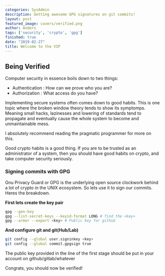 ```yaml
---
categories: SysAdmin
description: Getting awesome GPG signatures on git commits!
layout: post
featured_image: covers/verified.png
author: Anders
tags: ['security', 'crypto', 'gpg']
finished: true
date: "2019-02-27"
title: Welcome to the VIP
---
```


## Being Verified

Computer security in essence boils down to two things:

- Authentication : How can we prove who you are?
- Authorization : What access do you have?

Implementing secure systems often comes down to good habits. This
is one topic where the broken window theory tends to show its symptomps.
Meaning small hacks, lazinesses and lowering of standards tend to propagate and
eventually cause the whole system to become and unmaintainable mess.

I absolutely recommend reading the pragmatic programmer for more on this.

Good crypto habits is a good thing. If you are to be trusted as an
administrator of a system, then you should have good habits on crypto, and take
computer security seriously.

### Signing commits with GPG

Gnu Privacy Guard or GPG is the underlying open source clockwork behind a lot
of crypto in the UNIX ecosystem. So lets use it to sign our commits.  Heres the
breakdown.

**First lets create the key pair**

```bash
gpg --gen-key
gpg --list-secret-keys --keyid-format LONG # find the <key>
gpg --armor --export <key> # Public key for github
```

**And configure git and git(Hub/Lab)**

```bash
git config --global user.signinkey <key>
git config --global commit.gpgsign true
```

The public key provided in the line of the first stage should be put in your
account on github/gitlab/whatever

Congrats, you should now be verified!
